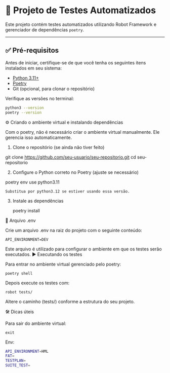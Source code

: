 # 🚀 Projeto de Testes Automatizados

Este projeto contém testes automatizados utilizando Robot Framework e gerenciador de dependências `poetry`.

---

## ✅ Pré-requisitos

Antes de iniciar, certifique-se de que você tenha os seguintes itens instalados em seu sistema:

- [Python 3.11+](https://www.python.org/downloads/)
- [Poetry](https://python-poetry.org/docs/#installation)
- Git (opcional, para clonar o repositório)

Verifique as versões no terminal:
```bash
python3 --version
poetry --version
```


⚙️ Criando o ambiente virtual e instalando dependências

Com o poetry, não é necessário criar o ambiente virtual manualmente. Ele gerencia isso automaticamente.
1. Clone o repositório (se ainda não tiver feito)

git clone https://github.com/seu-usuario/seu-repositorio.git
cd seu-repositorio

2. Configure o Python correto no Poetry (ajuste se necessário)

poetry env use python3.11

    Substitua por python3.12 se estiver usando essa versão.

3. Instale as dependências

    poetry install

📁 Arquivo .env

Crie um arquivo .env na raiz do projeto com o seguinte conteúdo:

    API_ENVIRONMENT=DEV

Este arquivo é utilizado para configurar o ambiente em que os testes serão executados.
▶️ Executando os testes

Para entrar no ambiente virtual gerenciado pelo poetry:

    poetry shell

Depois execute os testes com:

    robot tests/

Altere o caminho (tests/) conforme a estrutura do seu projeto.

🛠️ Dicas úteis

Para sair do ambiente virtual:

    exit
    
Env:
```bash
API_ENVIRONMENT=HML
FAT=
TESTPLAN=
SUITE_TEST=
```
